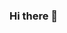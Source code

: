 ### Hi there 👋

<!--
**Michaelsanabria/Michaelsanabria** is a ✨ _special_ ✨ repository because its `README.md` (this file) appears on your GitHub profile.

Here are some ideas to get you started:

- 🔭 I’m currently working on a Personal Intelligent Virtual Assistant
- 🌱 I’m currently learning python and swift
- 💬 About me:
- 📫 How to reach me: Email: sanabria.michael@outlook.com
- ⚡
-->
